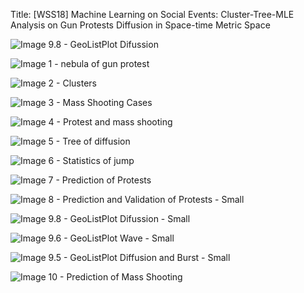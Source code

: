 Title:  [WSS18] Machine Learning on Social Events: Cluster-Tree-MLE Analysis on Gun Protests Diffusion in Space-time Metric Space

![Image 9.8 - GeoListPlot Difussion][1]

![Image 1 - nebula of gun protest][2]

![Image 2 - Clusters][3]

![Image 3 - Mass Shooting Cases][4]

![Image 4 - Protest and mass shooting][5]

![Image 5 - Tree of diffusion][6]

![Image 6 - Statistics of jump][7]

![Image 7 - Prediction of Protests][8]

![Image 8 - Prediction and Validation of Protests - Small][9]

![Image 9.8 - GeoListPlot Difussion - Small][10]

![Image 9.6 - GeoListPlot Wave - Small][11]

![Image 9.5 - GeoListPlot Diffusion and Burst - Small][12]

![Image 10 - Prediction of Mass Shooting][13]

  [1]: http://community.wolfram.com//c/portal/getImageAttachment?filename=9.8-GeoDiffusion-Small.gif&userId=1353389
  [2]: http://community.wolfram.com//c/portal/getImageAttachment?filename=1-ProtestPoints-c.gif&userId=1353389
  [3]: http://community.wolfram.com//c/portal/getImageAttachment?filename=2-Clusters.gif&userId=1353389
  [4]: http://community.wolfram.com//c/portal/getImageAttachment?filename=3-massshootingcases.gif&userId=1353389
  [5]: http://community.wolfram.com//c/portal/getImageAttachment?filename=4-protestandmassshooting.gif&userId=1353389
  [6]: http://community.wolfram.com//c/portal/getImageAttachment?filename=5-graphofclustering.gif&userId=1353389
  [7]: http://community.wolfram.com//c/portal/getImageAttachment?filename=6-StatisticofSpacialDiffusionJump.gif&userId=1353389
  [8]: http://community.wolfram.com//c/portal/getImageAttachment?filename=7-Prediction-Protest.jpg&userId=1353389
  [9]: http://community.wolfram.com//c/portal/getImageAttachment?filename=8-predictionand2datavalidation-Small.gif&userId=1353389
  [10]: http://community.wolfram.com//c/portal/getImageAttachment?filename=9.8-GeoDiffusion-Small.gif&userId=1353389
  [11]: http://community.wolfram.com//c/portal/getImageAttachment?filename=9.6-GeoWave-Small.gif&userId=1353389
  [12]: http://community.wolfram.com//c/portal/getImageAttachment?filename=9.5-GeoDiffusionandWave-Small.gif&userId=1353389
  [13]: http://community.wolfram.com//c/portal/getImageAttachment?filename=10-Prediction-MassShooting.jpg&userId=1353389
